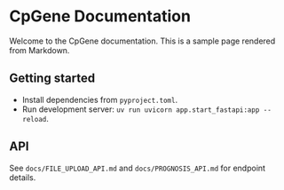 # CpGene Documentation

Welcome to the CpGene documentation. This is a sample page rendered from Markdown.

## Getting started

- Install dependencies from `pyproject.toml`.
- Run development server: `uv run uvicorn app.start_fastapi:app --reload`.

## API

See `docs/FILE_UPLOAD_API.md` and `docs/PROGNOSIS_API.md` for endpoint details.
